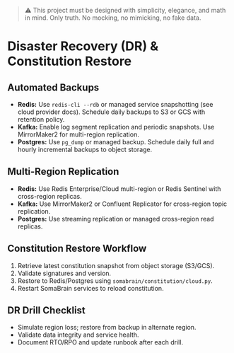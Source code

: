 > :warning: This project must be designed with simplicity, elegance, and math in mind. Only truth. No mocking, no mimicking, no fake data.

# Disaster Recovery (DR) & Constitution Restore

## Automated Backups
- **Redis:** Use `redis-cli --rdb` or managed service snapshotting (see cloud provider docs). Schedule daily backups to S3 or GCS with retention policy.
- **Kafka:** Enable log segment replication and periodic snapshots. Use MirrorMaker2 for multi-region replication.
- **Postgres:** Use `pg_dump` or managed backup. Schedule daily full and hourly incremental backups to object storage.

## Multi-Region Replication
- **Redis:** Use Redis Enterprise/Cloud multi-region or Redis Sentinel with cross-region replicas.
- **Kafka:** Use MirrorMaker2 or Confluent Replicator for cross-region topic replication.
- **Postgres:** Use streaming replication or managed cross-region read replicas.

## Constitution Restore Workflow
1. Retrieve latest constitution snapshot from object storage (S3/GCS).
2. Validate signatures and version.
3. Restore to Redis/Postgres using `somabrain/constitution/cloud.py`.
4. Restart SomaBrain services to reload constitution.

## DR Drill Checklist
- Simulate region loss; restore from backup in alternate region.
- Validate data integrity and service health.
- Document RTO/RPO and update runbook after each drill.
